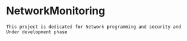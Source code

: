 # NetworkMonitoring

``
This project is dedicated for Network programming and security and Under development phase
``

